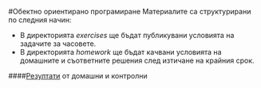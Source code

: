 #Обектно ориентирано програмиране
Материалите са структурирани по следния начин:

*  В директорията _exercises_ ще бъдат публикувани условията на задачите за часовете.
*  В директорията _homework_ ще бъдат качвани условията на домашните и съответните решения след изтичане на крайния срок.

####[Резултати](https://goo.gl/i4QBCC) от домашни и контролни

